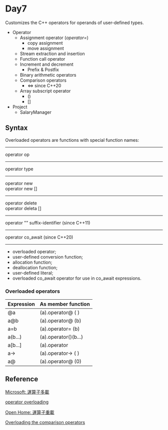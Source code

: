 # Day7

Customizes the C++ operators for operands of user-defined types.

- Operator
  - Assignment operator (*operator=*)
    - copy assignment
    - move assignment
  - Stream extraction and insertion
  - Function call operator
  - Increment and decrement
    - Prefix & Postfix
  - Binary arithmetic operators
  - Comparison operators
    - <=> since C++20
  - Array subscript operator
    - ()
    - []
- Project
  - SalaryManager

## Syntax

Overloaded operators are functions with special function names:

---
operator op

---
operator type

---
operator new  
operator new []

---
operator delete  
operator deleta []

---
operator "" suffix-identifier (since C++11)

---
operator co_await (since C++20)

---

- overloaded operator;
- user-defined conversion function;
- allocation function;
- deallocation function;
- user-defined literal;
- overloaded co_await operator for use in co_await expressions.

### Overloaded operators

|Expression|As member function  |
|----------|--------------------|
|@a        |(a).operator@ ( )   |
|a@b       |(a).operator@ (b)   |
|a=b       |(a).operator= (b)   |
|a(b...)   |(a).operator()(b...)|
|a[b...]   |(a).operator[](b...)|
|a->       |(a).operator-> ( )  |
|a@        |(a).operator@ (0)   |

## Reference

[Microsoft: 運算子多載](https://learn.microsoft.com/zh-tw/cpp/cpp/operator-overloading?view=msvc-170)

[operator overloading](https://en.cppreference.com/w/cpp/language/operators)

[Open Home: 運算子重載](https://openhome.cc/Gossip/CppGossip/OverloadOperator.html)

[Overloading the comparison operators](https://www.learncpp.com/cpp-tutorial/overloading-the-comparison-operators/)
